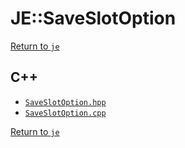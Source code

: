 # JE::SaveSlotOption

[Return to `je`](/docs/je.md)

## C++

- [`SaveSlotOption.hpp`](/src/je/SaveSlotOption.hpp)
- [`SaveSlotOption.cpp`](/src/je/SaveSlotOption.cpp)

[Return to `je`](/docs/je.md)